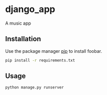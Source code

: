 # django_app

A music app

## Installation

Use the package manager [pip](https://pip.pypa.io/en/stable/) to install foobar.

```cmd
pip install -r requirements.txt
```

## Usage

```cmd
python manage.py runserver
```
